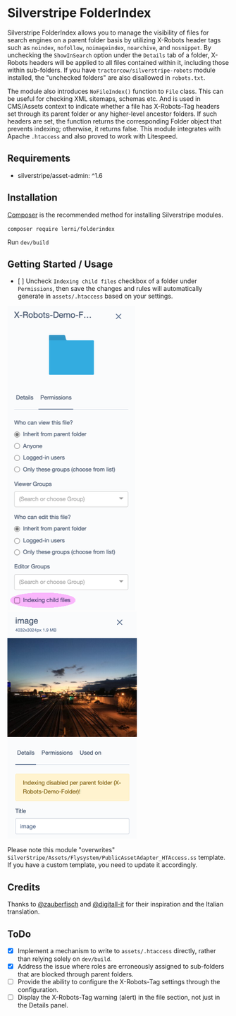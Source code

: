 # Silverstripe FolderIndex

Silverstripe FolderIndex allows you to manage the visibility of files for search engines on a parent folder basis by utilizing X-Robots header tags such as `noindex`, `nofollow`, `noimageindex`, `noarchive`, and `nosnippet`. By unchecking the `ShowInSearch` option under the `Details` tab of a folder, X-Robots headers will be applied to all files contained within it, including those within sub-folders. If you have `tractorcow/silverstripe-robots` module installed, the "unchecked folders" are also disallowed in `robots.txt`.

The module also introduces `NoFileIndex()` function to `File` class. This can be useful for checking XML sitemaps, schemas etc. And is used in CMS/Assets context to indicate whether a file has X-Robots-Tag headers set through its parent folder or any higher-level ancestor folders. If such headers are set, the function returns the corresponding Folder object that prevents indexing; otherwise, it returns false. This module integrates with Apache `.htaccess` and also proved to work with Litespeed.

## Requirements
- silverstripe/asset-admin: ^1.6

## Installation
[Composer](https://getcomposer.org/) is the recommended method for installing Silverstripe modules.

`composer require lerni/folderindex`

Run `dev/build`

## Getting Started / Usage
- [ ] Uncheck `Indexing child files` checkbox of a folder under `Permissions`, then save the changes and rules will automatically generate in `assets/.htaccess` based on your settings.

![Folder 'ShowInSearch' Checkbox](docs/assets/folder.png?raw=true "Folder 'ShowInSearch' Checkbox")
![File X-Robots Notification](docs/assets/file.png?raw=true "File X-Robots Notification")

Please note this module "overwrites" `SilverStripe/Assets/Flysystem/PublicAssetAdapter_HTAccess.ss` template. If you have a custom template, you need to update it accordingly.

## Credits
Thanks to [@zauberfisch](https://github.com/zauberfisch/) and [@digitall-it](https://github.com/digitall-it/) for their inspiration and the Italian translation.

## ToDo
- [x] Implement a mechanism to write to `assets/.htaccess` directly, rather than relying solely on `dev/build`.
- [x] Address the issue where roles are erroneously assigned to sub-folders that are blocked through parent folders.
- [ ] Provide the ability to configure the X-Robots-Tag settings through the configuration.
- [ ] Display the X-Robots-Tag warning (alert) in the file section, not just in the Details panel.
